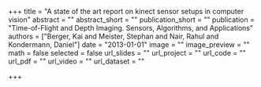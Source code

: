 +++
title = "A state of the art report on kinect sensor setups in computer vision"
abstract = ""
abstract_short = ""
publication_short = ""
publication = "Time-of-Flight and Depth Imaging. Sensors, Algorithms, and Applications"
authors = ["Berger, Kai and Meister, Stephan and Nair, Rahul and Kondermann, Daniel"]
date = "2013-01-01"
image = ""
image_preview = ""
math = false
selected = false
url_slides = ""
url_project = ""
url_code = ""
url_pdf = ""
url_video = ""
url_dataset = ""

+++
